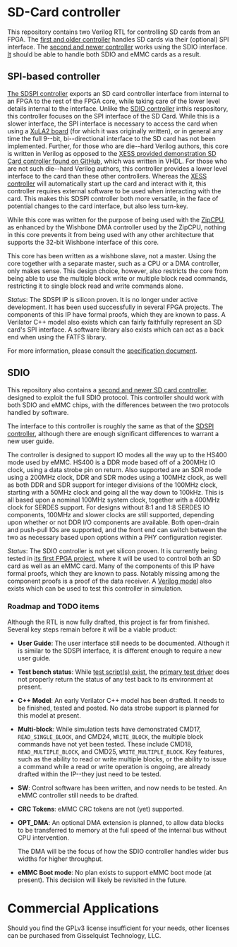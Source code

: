 # SD-Card controller

This repository contains two Verilog RTL for controlling SD cards from an FPGA.
The [first and older controller](rtl/sdspi.v) handles SD cards via their
(optional) SPI interface.  The [second and newer controller](rtl/sdio.v) works
using the SDIO interface.  [It](rtl/sdio.v) should be able to handle both SDIO
and eMMC cards as a result.

## SPI-based controller

[The SDSPI controller](rtl/sdspi.v) exports an SD card controller interface
from internal to an FPGA to the rest of the FPGA core, while taking care of the
lower level details internal to the interface.  Unlike the [SDIO
controller](rtl/sdio.v) inthis respository, this controller focuses on the SPI
interface of the SD Card.  While this is a slower interface, the SPI interface
is necessary to access the card when using a [XuLA2
board](http://www.xess.com/shop/product/xula2-lx25/) (for which it was
originally written), or in general any time the full 9--bit, bi--directional
interface to the SD card has not been implemented.  Further, for those who are
die--hard Verilog authors, this core is written in Verilog as opposed to the
[XESS provided demonstration SD Card controller found on
GitHub](https://github.com/xesscorp/VHDL\_Lib/SDCard.vhd), which was written
in VHDL.  For those who are not such die--hard Verilog authors, this controller
provides a lower level interface to the card than these other controllers. 
Whereas the [XESS controller](https://github.com/xesscorp/VHDL\_Lib/SDCard.vhd)
will automatically start up the card and interact with it, this controller
requires external software to be used when interacting with the card.  This
makes this SDSPI controller both more versatile, in the face of potential
changes to the card interface, but also less turn-key.

While this core was written for the purpose of being used with the
[ZipCPU](https://github.com/ZipCPU/zipcpu), as enhanced by the Wishbone DMA
controller used by the ZipCPU, nothing in this core prevents it from being
used with any other architecture that supports the 32-bit Wishbone interface
of this core.

This core has been written as a wishbone slave, not a master.  Using the core
together with a separate master, such as a CPU or a DMA controller, only makes
sense.  This design choice, however, also restricts the core from being able to
use the multiple block write or multiple block read commands, restricting it to 
single block read and write commands alone.

*Status*: The SDSPI IP is silicon proven.  It is no longer under active
  development.  It has been used successfully in several FPGA projects.  The
  components of this IP have formal proofs, which they are known to pass.  A
  Verilator C++ model also exists which can fairly faithfully represent an SD
  card's SPI interface.  A software library also exists which can act as a
  back end when using the FATFS library.

For more information, please consult the [specification document](doc/spec.pdf).

## SDIO

This repository also contains a [second and newer SD card
controller](rtl/sdio.v), designed to exploit the full SDIO protocol.  This
controller should work with both SDIO and eMMC chips, with the differences
between the two protocols handled by software.

The interface to this controller is roughly the same as that of the [SDSPI
controller](rtl/sdspi.v), although there are enough significant differences
to warrant a new user guide.

The controller is designed to support IO modes all the way up to the HS400
mode used by eMMC.  HS400 is a DDR mode based off of a 200MHz IO clock, using
a data strobe pin on return.  Also supported are an SDR mode using a 200MHz
clock, DDR and SDR modes using a 100MHz clock, as well as both DDR and SDR
support for integer divisions of the 100MHz clock, starting with a 50MHz clock
and going all the way down to 100kHz.  This is all based upon a nominal 100MHz
system clock, together with a 400MHz clock for SERDES support.  For designs
without 8:1 and 1:8 SERDES IO components, 100MHz and slower clocks are still
supported, depending upon whether or not DDR I/O components are available.
Both open-drain and push-pull IOs are supported, and the front end can switch
between the two as necessary based upon options within a PHY configuration
register.

*Status*: The SDIO controller is not yet silicon proven.  It is currently
  being tested in [its first FPGA project](https://github.com/ZipCPU/eth10g),
  where it will be used to control both an SD card as well as an eMMC card.
  Many of the components of this IP have formal proofs, which they are known
  to pass.  Notably missing among the component proofs is a proof of the data
  receiver.  A [Verilog model](bench/verilog/mdl_sdio.v) also exists which can
  be used to test this controller in simulation.

### Roadmap and TODO items

Although the RTL is now fully drafted, this project is far from finished.
Several key steps remain before it will be a viable product:

- **User Guide**: The user interface still needs to be documented.  Although
  it is similar to the SDSPI interface, it is different enough to require a
  new user guide.

- **Test bench status**: While [test script(s) exist](bench/testscript), the
  [primary test driver](bench/verilog/sim_sdio.pl) does not properly return
  the status of any test back to its environment at present.

- **C++ Model**: An early Verilator C++ model has been drafted.  It needs to
  be finished, tested and posted.  No data strobe support is planned for this
  model at present.

- **Multi-block**: While simulation tests have demonstrated CMD17,
  `READ_SINGLE_BLOCK`, and CMD24, `WRITE_BLOCK`, the multiple block commands
  have not yet been tested.  These include CMD18, `READ_MULTIPLE_BLOCK`, and
  CMD25, `WRITE_MULTIPLE_BLOCK`.  Key features, such as the ability to read
  or write multiple blocks, or the ability to issue a command while a read or
  write operation is ongoing, are already drafted within the IP--they just
  need to be tested.

- **SW**: Control software has been written, and now needs to be tested.
  An eMMC controller still needs to be drafted.

- **CRC Tokens**: eMMC CRC tokens are not (yet) supported.

- **OPT_DMA**: An optional DMA extension is planned, to allow data blocks to
  be transferred to memory at the full speed of the internal bus without
  CPU intervention.

  The DMA will be the focus of how the SDIO controller handles wider bus
  widths for higher throughput.

- **eMMC Boot mode**: No plan exists to support eMMC boot mode (at present).
  This decision will likely be revisited in the future.

# Commercial Applications

Should you find the GPLv3 license insufficient for your needs, other licenses
can be purchased from Gisselquist Technology, LLC.
